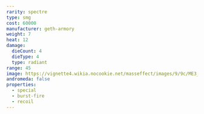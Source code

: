 ```yaml
---
rarity: spectre
type: smg
cost: 60000
manufacturer: geth-armory
weight: 7
heat: 12
damage:
  dieCount: 4
  dieType: 4
  type: radiant
range: 45
image: https://vignette4.wikia.nocookie.net/masseffect/images/9/9c/ME3_Geth_Plasma_SMG.png/revision/latest?cb=20120411201332
andromeda: false
properties:
  - special
  - burst-fire
  - recoil
---
```

